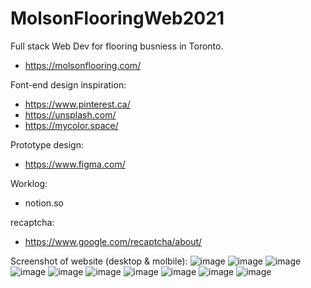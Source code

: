 # MolsonFlooringWeb2021


Full stack Web Dev for flooring busniess in Toronto. 
- https://molsonflooring.com/


Font-end design inspiration:
- https://www.pinterest.ca/
- https://unsplash.com/
- https://mycolor.space/


Prototype design:
- https://www.figma.com/


Worklog:
- notion.so


recaptcha:
- https://www.google.com/recaptcha/about/



Screenshot of website (desktop & molbile):
![image](https://github.com/imxiaow/MolsonFlooringWeb2021/blob/main/MF_ScreenShot/MF_landing_Desktop.png)
![image](https://github.com/imxiaow/MolsonFlooringWeb2021/blob/main/MF_ScreenShot/MF_landing2_Desktop.png)
![image](https://github.com/imxiaow/MolsonFlooringWeb2021/blob/main/MF_ScreenShot/MF_Product_Desktop.png)
![image](https://github.com/imxiaow/MolsonFlooringWeb2021/blob/main/MF_ScreenShot/MF_Footer_Desktop.png)
![image](https://github.com/imxiaow/MolsonFlooringWeb2021/blob/main/MF_ScreenShot/MF_Gallery_Desktop.png)
![image](https://github.com/imxiaow/MolsonFlooringWeb2021/blob/main/MF_ScreenShot/MF_contact_Desktop.png)
![image](https://github.com/imxiaow/MolsonFlooringWeb2021/blob/main/MF_ScreenShot/MF_mobile.png)
![image](https://github.com/imxiaow/MolsonFlooringWeb2021/blob/main/MF_ScreenShot/MF_mobile_product2.png)
![image](https://github.com/imxiaow/MolsonFlooringWeb2021/blob/main/MF_ScreenShot/MF_mobile_product.png)
![image](https://github.com/imxiaow/MolsonFlooringWeb2021/blob/main/MF_ScreenShot/MF_footer-mobile.png)
